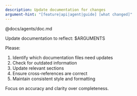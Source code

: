 ```yaml
---
description: Update documentation for changes
argument-hint: "[feature|api|agent|guide] [what changed]"
---
```


@docs/agents/doc.md

Update documentation to reflect: $ARGUMENTS

Please:

1. Identify which documentation files need updates
2. Check for outdated information
3. Update relevant sections
4. Ensure cross-references are correct
5. Maintain consistent style and formatting

Focus on accuracy and clarity over completeness.